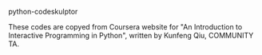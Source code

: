 python-codeskulptor

These codes are copyed from Coursera website for "An Introduction to Interactive Programming in Python", 
written by Kunfeng Qiu, COMMUNITY TA.
